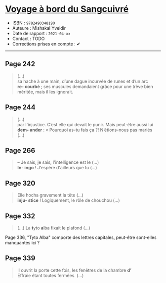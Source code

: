 # [Voyage à bord du Sangcuivré](https://www.goodreads.com/book/show/57116662-voyage-bord-du-sangcuivr)
- ISBN : `9782490348190`
- Auteure : Mishakal Yveldir
- Date de rapport : `2021-04-xx`
- Contact : TODO
- Corrections prises en compte : ✔

---

## Page 242

> (...)<br>
> sa hache à une main, d’une dague incurvée de runes et d’un arc<br>
> **re- courbé** ; ses muscules demandaient grâce pour une trève bien<br>
> méritée, mais il les ignorait.

## Page 244

> (...)<br>
> par l'injustice. C’est elle qui devait le punir. Mais peut-être aussi lui<br>
> **dem- ander** : « Pourquoi as-tu fais ça ?! N’étions-nous pas mariés<br>
> (...)

## Page 266

> – Je sais, je sais, l'intelligence est le (...)<br>
> **In- ingo** ! J'espère d'ailleurs que tu (...)

## Page 320

> Elle hocha gravement la tête (...)<br>
> **inju- stice** ! Logiquement, le rôle de chouchou (...)

## Page 332

> (...) La **t**yto **a**lba fixait le plafond (...)

Page 336, "Tyto Alba" comporte des lettres capitales, peut-être sont-elles manquantes ici ?

## Page 339

> Il ouvrit la porte cette fois, les fenêtres de la chambre **d’**<br>
> Effraie étant toutes fermées. (...)